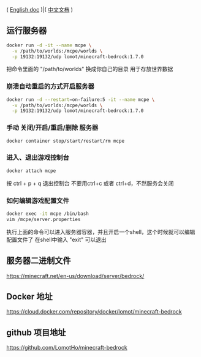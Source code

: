 ( [English doc](https://github.com/LomotHo/minecraft-bedrock/blob/master/readme.md) )|( [中文文档](https://github.com/LomotHo/minecraft-bedrock/blob/master/readme_zh.md) )



## 运行服务器
<!-- 
 - 先在服务区上安装docker
```bash
apt install docker
```

 - 运行服务器 -->
```bash
docker run -d -it --name mcpe \
  -v /path/to/worlds:/mcpe/worlds \
  -p 19132:19132/udp lomot/minecraft-bedrock:1.7.0
```

把命令里面的 "/path/to/worlds" 换成你自己的目录
用于存放世界数据

### 崩溃自动重启的方式开启服务器
```bash
docker run -d --restart=on-failure:5 -it --name mcpe \
  -v /path/to/worlds:/mcpe/worlds \
  -p 19132:19132/udp lomot/minecraft-bedrock:1.7.0
```

### 手动 关闭/开启/重启/删除 服务器
```bash
docker container stop/start/restart/rm mcpe
```

### 进入、退出游戏控制台
```bash
docker attach mcpe
```
按 ctrl + p + q 退出控制台
不要用ctrl+c 或者 ctrl+d，不然服务会关闭

### 如何编辑游戏配置文件
```bash
docker exec -it mcpe /bin/bash
vim /mcpe/server.properties
```
执行上面的命令可以进入服务器容器，并且开启一个shell，这个时候就可以编辑配置文件了
在shell中输入 "exit" 可以退出

## 服务器二进制文件
https://minecraft.net/en-us/download/server/bedrock/

## Docker 地址
https://cloud.docker.com/repository/docker/lomot/minecraft-bedrock

## github 项目地址
https://github.com/LomotHo/minecraft-bedrock
